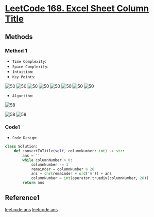 # [LeetCode 168. Excel Sheet Column Title](https://leetcode-cn.com/problems/excel-sheet-column-title/)

## Methods

### Method 1

* `Time Complexity`:
* `Space Complexity`:
* `Intuition`:
* `Key Points`:

![50](../../Image/50.png)
![50](../../Image/51.png)
![50](../../Image/52.png)
![50](../../Image/53.png)
![50](../../Image/54.png)
![50](../../Image/55.png)
![50](../../Image/56.png)
![50](../../Image/57.png)

* `Algorithm`:

![58](../../Image/58.png)

![58](../../Image/59.png)
![58](../../Image/60.png)

### Code1

* `Code Design`:

```python
class Solution:
    def convertToTitle(self, columnNumber: int) -> str:
        ans = ''
        while columnNumber > 0:
            columnNumber -= 1
            remainder = columnNumber % 26
            ans = chr(remainder + ord('A')) + ans
            columnNumber = int(operator.truediv(columnNumber, 26))
        return ans
```

## Reference1

[leetcode ans](https://leetcode-cn.com/problems/excel-sheet-column-title/solution/xiang-xi-tong-su-de-si-lu-fen-xi-by-windliang-2/)
[leetcode ans](https://leetcode-cn.com/problems/excel-sheet-column-title/solution/gong-shui-san-xie-cong-1-kai-shi-de-26-j-g2ur/)
